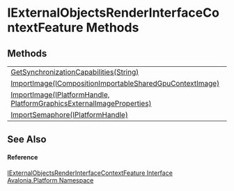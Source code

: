 # IExternalObjectsRenderInterfaceContextFeature Methods




## Methods
<table>
<tr>
<td><a href="M_Avalonia_Platform_IExternalObjectsRenderInterfaceContextFeature_GetSynchronizationCapabilities">GetSynchronizationCapabilities(String)</a></td>
<td> </td>
</tr>
<tr>
<td><a href="M_Avalonia_Platform_IExternalObjectsRenderInterfaceContextFeature_ImportImage_1">ImportImage(ICompositionImportableSharedGpuContextImage)</a></td>
<td> </td>
</tr>
<tr>
<td><a href="M_Avalonia_Platform_IExternalObjectsRenderInterfaceContextFeature_ImportImage">ImportImage(IPlatformHandle, PlatformGraphicsExternalImageProperties)</a></td>
<td> </td>
</tr>
<tr>
<td><a href="M_Avalonia_Platform_IExternalObjectsRenderInterfaceContextFeature_ImportSemaphore">ImportSemaphore(IPlatformHandle)</a></td>
<td> </td>
</tr>
</table>

## See Also


#### Reference
<a href="T_Avalonia_Platform_IExternalObjectsRenderInterfaceContextFeature">IExternalObjectsRenderInterfaceContextFeature Interface</a>  
<a href="N_Avalonia_Platform">Avalonia.Platform Namespace</a>  

